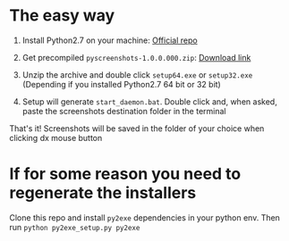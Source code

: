 # The easy way

1. Install Python2.7 on your machine: [Official repo](https://www.python.org/download/releases/2.7/)

2. Get precompiled `pyscreenshots-1.0.0.000.zip`: [Download link](https://github.com/insanediv/python-screenshot-easy-run/raw/master/pyscreenshots-1.0.0.000.zip)

3. Unzip the archive and double click `setup64.exe` or `setup32.exe` (Depending if you installed Python2.7 64 bit or 32 bit)

4. Setup will generate `start_daemon.bat`. Double click and, when asked, paste the screenshots destination folder in the terminal

That's it! Screenshots will be saved in the folder of your choice when clicking dx mouse button

# If for some reason you need to regenerate the installers
Clone this repo and install `py2exe` dependencies in your python env.
Then run
`python py2exe_setup.py py2exe`
